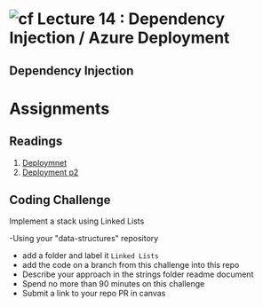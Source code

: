 # ![cf](http://i.imgur.com/7v5ASc8.png) Lecture 14 : Dependency Injection / Azure Deployment
## Dependency Injection


# Assignments

## Readings
1. [Deploymnet](https://docs.microsoft.com/en-us/aspnet/core/tutorials/publish-to-azure-webapp-using-vs)
2. [Deployment p2](https://docs.microsoft.com/en-us/azure/app-service/app-service-web-get-started-dotnet)

     
## Coding Challenge
Implement a stack using Linked Lists <br />

-Using your "data-structures" repository
  - add a folder and label it `Linked Lists`
  - add the code on a branch from this challenge into this repo
  - Describe your approach in the strings folder readme document
  - Spend no more than 90 minutes on this challenge
  - Submit a link to your repo PR in canvas
